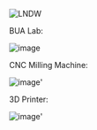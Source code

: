 ![LNDW](https://github.com/open-make/openmakewebsite/assets/161837980/c2eb4c7d-2e90-4338-80ab-82563977614d)

BUA Lab: 

![image](https://github.com/open-make/openmakewebsite/assets/161837980/0d132fd2-b197-4988-88cd-35eb38d1430b)

CNC Milling Machine:

![image](https://github.com/open-make/openmakewebsite/assets/161837980/7edad453-b1eb-4141-bfe4-0404f56383f9)'

3D Printer: 


![image](https://github.com/open-make/openmakewebsite/assets/161837980/685d197a-eb43-40c3-8dbd-8571a67ebed5)'


